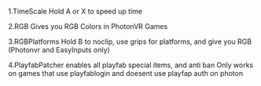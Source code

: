 1.TimeScale Hold A or X to speed up time

2.RGB Gives you RGB Colors in PhotonVR Games

3.RGBPlatforms Hold B to noclip, use grips for platforms, and give you RGB (Photonvr and EasyInputs only)

4.PlayfabPatcher enables all playfab special items, and anti ban Only works on games that use playfablogin and doesent use playfap auth on photon

